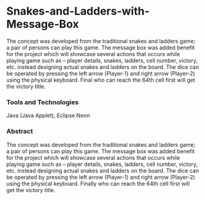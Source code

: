 # Snakes-and-Ladders-with-Message-Box
The concept was developed from the traditional snakes and ladders game; a pair of persons can play this game. The message box was added benefit for the project which will showcase several actions that occurs while playing game such as – player details, snakes, ladders, cell number, victory, etc. instead designing actual snakes and ladders on the board. The dice can be operated by pressing the left arrow (Player-1) and right arrow (Player-2) using the physical keyboard. Final who can reach the 64th cell first will get the victory title.

### Tools and Technologies
Java (Java Applet), Eclipse Neon

### Abstract
The concept was developed from the traditional snakes and ladders game; a pair of persons can play this game. The message box was added benefit for the project which will showcase several actions that occurs while playing game such as – player details, snakes, ladders, cell number, victory, etc. instead designing actual snakes and ladders on the board. The dice can be operated by pressing the left arrow (Player-1) and right arrow (Player-2) using the physical keyboard. Finally who can reach the 64th cell first will get the victory title.